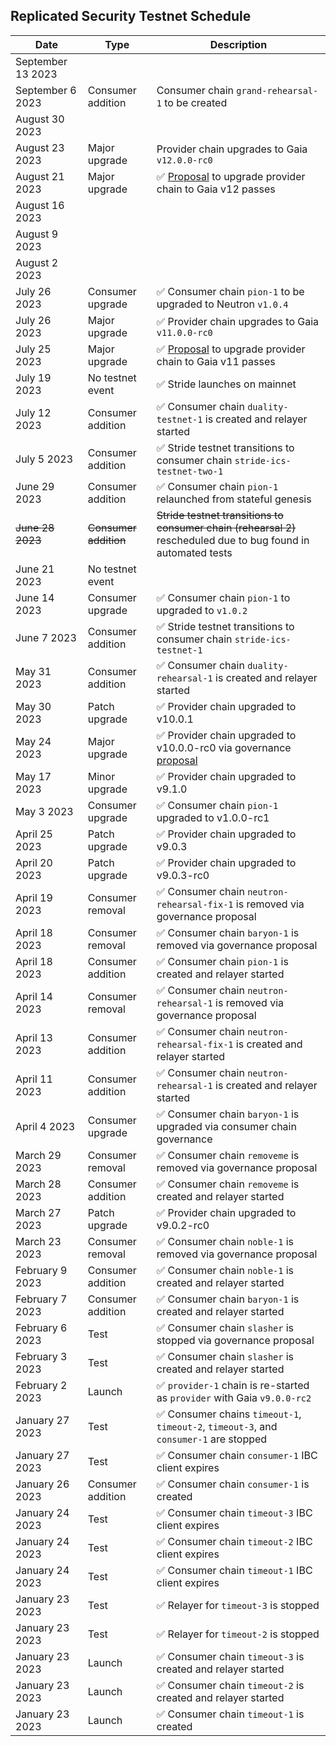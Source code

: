 ## Replicated Security Testnet Schedule

| Date               | Type                  | Description                                                                                                                  |
| ------------------ | --------------------- | ---------------------------------------------------------------------------------------------------------------------------- |
| September 13  2023 |                       |                                                                                                                              |
| September 6  2023  | Consumer addition     | Consumer chain `grand-rehearsal-1` to be created                                                                             |
| August 30  2023    |                       |                                                                                                                              |
| August 23  2023    | Major upgrade         | Provider chain upgrades to Gaia `v12.0.0-rc0`                                                                                |
| August 21  2023    | Major upgrade         | ✅ [Proposal](https://explorer.rs-testnet.polypore.xyz/provider/gov/48) to upgrade provider chain to Gaia v12 passes          |
| August 16  2023    |                       |                                                                                                                              |
| August 9  2023     |                       |                                                                                                                              |
| August 2 2023      |                       |
| July 26  2023      | Consumer upgrade      | ✅ Consumer chain `pion-1` to be upgraded to Neutron `v1.0.4`                                                                 |
| July 26  2023      | Major upgrade         | ✅ Provider chain upgrades to Gaia `v11.0.0-rc0`                                                                              |
| July 25  2023      | Major upgrade         | ✅ [Proposal](https://explorer.rs-testnet.polypore.xyz/provider/gov/45) to upgrade provider chain to Gaia v11 passes          |
| July 19  2023      | No testnet event      | ✅ Stride launches on mainnet                                                                                                 |
| July 12  2023      | Consumer addition     | ✅ Consumer chain `duality-testnet-1` is created and relayer started                                                          |
| July 5  2023       | Consumer addition     | ✅ Stride testnet transitions to consumer chain `stride-ics-testnet-two-1`                                                    |
| June 29 2023       | Consumer addition     | ✅ Consumer chain `pion-1` relaunched from stateful genesis                                                                   |
| ~~June 28 2023~~   | ~~Consumer addition~~ | ~~Stride testnet transitions to consumer chain (rehearsal 2)~~ rescheduled due to bug found in automated tests               |
| June 21 2023       | No testnet event      |                                                                                                                              |
| June 14 2023       | Consumer upgrade      | ✅ Consumer chain `pion-1` to upgraded to `v1.0.2`                                                                            |
| June 7 2023        | Consumer addition     | ✅ Stride testnet transitions to consumer chain `stride-ics-testnet-1`                                                        |
| May 31 2023        | Consumer addition     | ✅ Consumer chain `duality-rehearsal-1` is created and relayer started                                                        |
| May 30 2023        | Patch upgrade         | ✅ Provider chain upgraded to v10.0.1                                                                                         |
| May 24 2023        | Major upgrade         | ✅ Provider chain upgraded to v10.0.0-rc0 via governance [proposal](https://explorer.rs-testnet.polypore.xyz/provider/gov/30) |
| May 17 2023        | Minor upgrade         | ✅ Provider chain upgraded to v9.1.0                                                                                          |
| May 3    2023      | Consumer upgrade      | ✅ Consumer chain `pion-1` upgraded to v1.0.0-rc1                                                                             |
| April 25 2023      | Patch upgrade         | ✅ Provider chain upgraded to v9.0.3                                                                                          |
| April 20 2023      | Patch upgrade         | ✅ Provider chain upgraded to v9.0.3-rc0                                                                                      |
| April 19 2023      | Consumer removal      | ✅ Consumer chain `neutron-rehearsal-fix-1` is removed via governance proposal                                                |
| April 18 2023      | Consumer removal      | ✅ Consumer chain `baryon-1` is removed via governance proposal                                                               |
| April 18 2023      | Consumer addition     | ✅ Consumer chain `pion-1` is created and relayer started                                                                     |
| April 14 2023      | Consumer removal      | ✅ Consumer chain `neutron-rehearsal-1` is removed via governance proposal                                                    |
| April 13 2023      | Consumer addition     | ✅ Consumer chain `neutron-rehearsal-fix-1` is created and relayer started                                                    |
| April 11 2023      | Consumer addition     | ✅ Consumer chain `neutron-rehearsal-1` is created and relayer started                                                        |
| April 4  2023      | Consumer upgrade      | ✅ Consumer chain `baryon-1` is upgraded via consumer chain governance                                                        |
| March 29 2023      | Consumer removal      | ✅ Consumer chain `removeme` is removed via governance proposal                                                               |
| March 28 2023      | Consumer addition     | ✅ Consumer chain `removeme` is created and relayer started                                                                   |
| March 27 2023      | Patch upgrade         | ✅ Provider chain upgraded to v9.0.2-rc0                                                                                      |
| March 23 2023      | Consumer removal      | ✅ Consumer chain `noble-1` is removed via governance proposal                                                                |
| February 9 2023    | Consumer addition     | ✅ Consumer chain `noble-1` is created and relayer started                                                                    |
| February 7 2023    | Consumer addition     | ✅ Consumer chain `baryon-1` is created and relayer started                                                                   |
| February 6 2023    | Test                  | ✅ Consumer chain `slasher` is stopped via governance proposal                                                                |
| February 3 2023    | Test                  | ✅ Consumer chain `slasher` is created and relayer started                                                                    |
| February 2 2023    | Launch                | ✅ `provider-1` chain is re-started as `provider` with Gaia `v9.0.0-rc2`                                                      |
| January 27 2023    | Test                  | ✅ Consumer chains `timeout-1`, `timeout-2`, `timeout-3`, and `consumer-1` are stopped                                        |
| January 27 2023    | Test                  | ✅ Consumer chain `consumer-1` IBC client expires                                                                             |
| January 26 2023    | Consumer addition     | ✅ Consumer chain `consumer-1` is created                                                                                     |
| January 24 2023    | Test                  | ✅ Consumer chain `timeout-3` IBC client expires                                                                              |
| January 24 2023    | Test                  | ✅ Consumer chain `timeout-2` IBC client expires                                                                              |
| January 24 2023    | Test                  | ✅ Consumer chain `timeout-1` IBC client expires                                                                              |
| January 23 2023    | Test                  | ✅ Relayer for `timeout-3` is stopped                                                                                         |
| January 23 2023    | Test                  | ✅ Relayer for `timeout-2` is stopped                                                                                         |
| January 23 2023    | Launch                | ✅ Consumer chain `timeout-3` is created and relayer started                                                                  |
| January 23 2023    | Launch                | ✅ Consumer chain `timeout-2` is created and relayer started                                                                  |
| January 23 2023    | Launch                | ✅ Consumer chain `timeout-1` is created                                                                                      |
